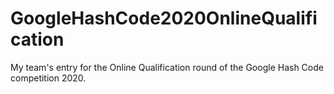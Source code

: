 # GoogleHashCode2020OnlineQualification
My team's entry for the Online Qualification round of the Google Hash Code competition 2020.
